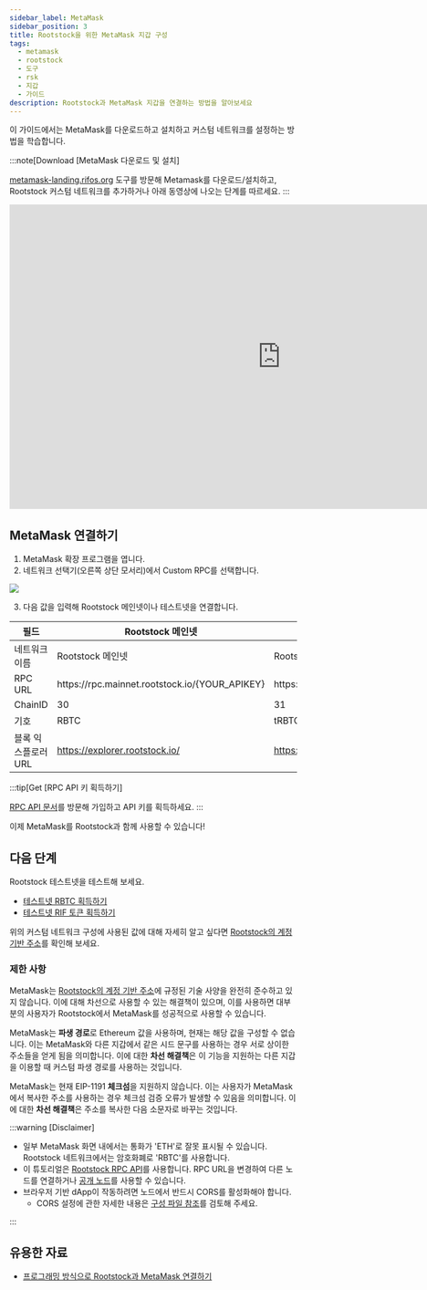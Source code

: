 ```yaml
---
sidebar_label: MetaMask
sidebar_position: 3
title: Rootstock을 위한 MetaMask 지갑 구성
tags:
  - metamask
  - rootstock
  - 도구
  - rsk
  - 지갑
  - 가이드
description: Rootstock과 MetaMask 지갑을 연결하는 방법을 알아보세요
---
```


이 가이드에서는 MetaMask를 다운로드하고 설치하고 커스텀 네트워크를 설정하는 방법을 학습합니다.

:::note[Download [MetaMask 다운로드 및 설치]

[metamask-landing.rifos.org](https://metamask-landing.rifos.org/) 도구를 방문해 Metamask를 다운로드/설치하고, Rootstock 커스텀 네트워크를 추가하거나 아래 동영상에 나오는 단계를 따르세요.
:::

<div class="video-container">
  <iframe width="949" height="534" src="https://youtube.com/embed/VyPewQoWhn0" frameborder="0" allow="accelerometer; autoplay; encrypted-media; gyroscope; picture-in-picture" allowfullscreen></iframe>
</div>

## MetaMask 연결하기

1. MetaMask 확장 프로그램을 엽니다.
2. 네트워크 선택기(오른쪽 상단 모서리)에서 Custom RPC를 선택합니다.

  <div styles="text-align: center">
    <img class="metamask-screenshot" src="/img/tools/metamask/metamask.png" />
  </div>

3. 다음 값을 입력해 Rootstock 메인넷이나 테스트넷을 연결합니다.

<table class="table">
  <thead>
    <tr>
      <th scope="col">필드</th>
      <th scope="col">Rootstock 메인넷</th>
      <th scope="col">Rootstock 테스트넷</th>
    </tr>
  </thead>
  <tbody>
    <tr>
      <td>네트워크 이름</td>
      <td>Rootstock 메인넷</td>
      <td>Rootstock 테스트넷</td>
    </tr>
    <tr>
      <td>RPC URL</td>
      <td>https://rpc.mainnet.rootstock.io/{YOUR_APIKEY}</td>
      <td>https://rpc.testnet.rootstock.io/{YOUR_APIKEY}</td>
    </tr>
    <tr>
      <td>ChainID</td>
      <td>30</td>
      <td>31</td>
    </tr>
    <tr>
      <td>기호</td>
      <td>RBTC</td>
      <td>tRBTC</td>
    </tr>
    <tr>
      <td>블록 익스플로러 URL</td>
      <td><a href="https://explorer.rootstock.io/" target="_blank">https://explorer.rootstock.io/</a></td>
      <td><a href="https://explorer.testnet.rootstock.io/" target="_blank">https://explorer.testnet.rootstock.io/</a></td>
    </tr>
  </tbody>
</table>

:::tip[Get [RPC API 키 획득하기]

[RPC API 문서](/developers/rpc-api/)를 방문해 가입하고 API 키를 획득하세요.
:::

이제 MetaMask를 Rootstock과 함께 사용할 수 있습니다!

## 다음 단계

Rootstock 테스트넷을 테스트해 보세요.

- [테스트넷 RBTC 획득하기](https://faucet.rootstock.io)
- [테스트넷 RIF 토큰 획득하기](https://faucet.rifos.org)

위의 커스텀 네트워크 구성에
사용된 값에 대해 자세히 알고 싶다면
[Rootstock의 계정 기반 주소](/concepts/account-based-addresses/)를 확인해 보세요.

### 제한 사항

MetaMask는 [Rootstock의 계정 기반 주소](/concepts/account-based-addresses/)에 규정된
기술 사양을 완전히 준수하고 있지 않습니다.
이에 대해 차선으로 사용할 수 있는 해결책이 있으며,
이를 사용하면 대부분의 사용자가 Rootstock에서 MetaMask를 성공적으로 사용할 수 있습니다.

MetaMask는 **파생 경로**로 Ethereum 값을 사용하며,
현재는 해당 값을 구성할 수 없습니다.
이는 MetaMask와 다른 지갑에서 같은 시드 문구를 사용하는 경우
서로 상이한 주소들을 얻게 됨을 의미합니다.
이에 대한 **차선 해결책**은 이 기능을 지원하는 다른 지갑을 이용할 때
커스텀 파생 경로를 사용하는 것입니다.

MetaMask는 현재 EIP-1191 **체크섬**을 지원하지 않습니다.
이는 사용자가 MetaMask에서 복사한 주소를 사용하는 경우
체크섬 검증 오류가 발생할 수 있음을 의미합니다.
이에 대한 **차선 해결책**은 주소를 복사한 다음 소문자로 바꾸는 것입니다.

:::warning [Disclaimer]

- 일부 MetaMask 화면 내에서는 통화가 'ETH'로 잘못 표시될 수 있습니다.
  Rootstock 네트워크에서는 암호화폐로 'RBTC'를 사용합니다.
- 이 튜토리얼은 [Rootstock RPC API](/developers/rpc-api/)를 사용합니다.
  RPC URL을 변경하여 다른 노드를 연결하거나 [공개 노드](/node-operators/public-nodes/)를 사용할 수 있습니다.
- 브라우저 기반 dApp이 작동하려면 노드에서 반드시 CORS를 활성화해야 합니다.
  - CORS 설정에 관한 자세한 내용은 [구성 파일 참조](/node-operators/setup/configuration/)를 검토해 주세요.

:::

## 유용한 자료

- [프로그래밍 방식으로 Rootstock과 MetaMask 연결하기](/resources/tutorials/rootstock-metamask/)
